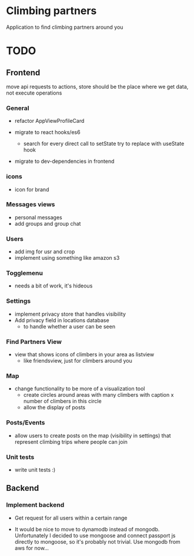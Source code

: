 # Climbing partners
Application to find climbing partners around you

# TODO

## Frontend

move api requests to actions, store should be the place where we get data, not execute operations 

### General
- refactor AppViewProfileCard 

- migrate to react hooks/es6
    - search for every direct call to setState try to replace with useState hook

- migrate to dev-dependencies in frontend

### icons
- icon for brand

### Messages views
- personal messages
- add groups and group chat

### Users
- add img for usr and crop
- implement using something like amazon s3

### Togglemenu
- needs a bit of work, it's hideous

### Settings
- implement privacy store that handles visibility
- Add privacy field in locations database
    - to handle whether a user can be seen

### Find Partners View
- view that shows icons of climbers in your area as listview
    - like friendsview, just for climbers around you

### Map
- change functionality to be more of a visualization tool
    - create circles around areas with many climbers with caption x number of climbers in this circle
    - allow the display of posts

### Posts/Events
- allow users to create posts on the map (visibility in settings) that represent climbing trips where people can join

### Unit tests
- write unit tests :)

## Backend

### Implement backend
- Get request for all users within a certain range

- It would be nice to move to dynamodb instead of mongodb. Unfortunately I decided to use mongoose and connect passport js directly to mongoose, so it's probably not trivial. Use mongodb from aws for now...

